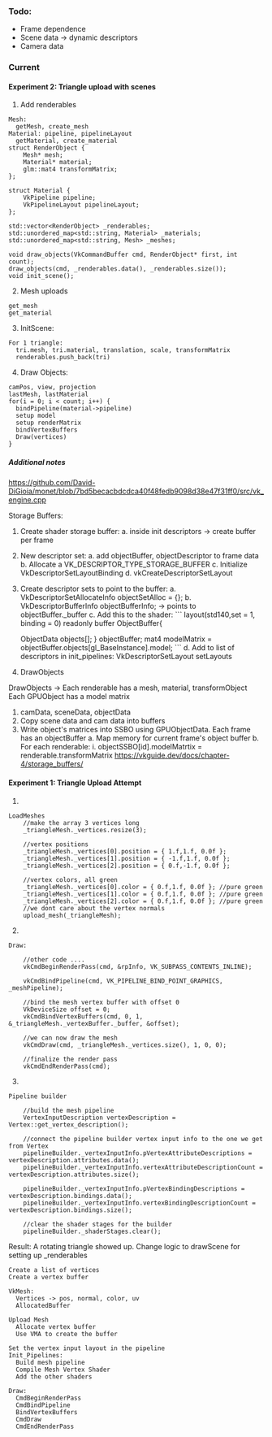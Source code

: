 ### Todo:

- Frame dependence
- Scene data -> dynamic descriptors
- Camera data

### Current




#### Experiment 2: Triangle upload with scenes

1.  Add renderables
```
Mesh: 
  getMesh, create_mesh
Material: pipeline, pipelineLayout
  getMaterial, create_material
struct RenderObject {
	Mesh* mesh;
	Material* material;
	glm::mat4 transformMatrix;
};

struct Material {
	VkPipeline pipeline;
	VkPipelineLayout pipelineLayout;
};

std::vector<RenderObject> _renderables;
std::unordered_map<std::string, Material> _materials;
std::unordered_map<std::string, Mesh> _meshes;

void draw_objects(VkCommandBuffer cmd, RenderObject* first, int count);
draw_objects(cmd, _renderables.data(), _renderables.size());
void init_scene();
```

2. Mesh uploads
```
get_mesh
get_material
```

3. InitScene:
```
For 1 triangle:
  tri.mesh, tri.material, translation, scale, transformMatrix
  renderables.push_back(tri)
```

4. Draw Objects:
```
camPos, view, projection
lastMesh, lastMaterial
for(i = 0; i < count; i++) {
  bindPipeline(material->pipeline)
  setup model
  setup renderMatrix
  bindVertexBuffers
  Draw(vertices)
}
```

##### Additional notes
https://github.com/David-DiGioia/monet/blob/7bd5becacbdcdca40f48fedb9098d38e47f31ff0/src/vk_engine.cpp

Storage Buffers:
  1. Create shader storage buffer:
    a. inside init descriptors -> create buffer per frame 
  2. New descriptor set:
    a. add objectBuffer, objectDescriptor to frame data
    b. Allocate a VK_DESCRIPTOR_TYPE_STORAGE_BUFFER
    c. Initialize VkDescriptorSetLayoutBinding
    d. vkCreateDescriptorSetLayout
  3. Create descriptor sets to point to the buffer:
    a. VkDescriptorSetAllocateInfo objectSetAlloc = {}; 
    b. VkDescriptorBufferInfo objectBufferInfo; -> points to objectBuffer._buffer
    c. Add this to the shader:
    ```	
      layout(std140,set = 1, binding = 0) readonly buffer ObjectBuffer{

        ObjectData objects[];
      } objectBuffer;
      mat4 modelMatrix = objectBuffer.objects[gl_BaseInstance].model;
    ```
    d. Add to list of descriptors in init_pipelines: VkDescriptorSetLayout setLayouts
  4. DrawObjects
    
DrawObjects ->
  Each renderable has a mesh, material, transformObject
  Each GPUObject has a model matrix
  1. camData, sceneData, objectData
  2. Copy scene data and cam data into buffers
  3. Write object's matrices into SSBO using GPUObjectData. Each frame has an objectBuffer
    a. Map memory for current frame's object buffer
    b. For each renderable:
      i. objectSSBO[id].modelMatrtix = renderable.transformMatrix
  https://vkguide.dev/docs/chapter-4/storage_buffers/

#### Experiment 1: Triangle Upload Attempt
1.
```
LoadMeshes
	//make the array 3 vertices long
	_triangleMesh._vertices.resize(3);

	//vertex positions
	_triangleMesh._vertices[0].position = { 1.f,1.f, 0.0f };
	_triangleMesh._vertices[1].position = { -1.f,1.f, 0.0f };
	_triangleMesh._vertices[2].position = { 0.f,-1.f, 0.0f };

	//vertex colors, all green
	_triangleMesh._vertices[0].color = { 0.f,1.f, 0.0f }; //pure green
	_triangleMesh._vertices[1].color = { 0.f,1.f, 0.0f }; //pure green
	_triangleMesh._vertices[2].color = { 0.f,1.f, 0.0f }; //pure green
	//we dont care about the vertex normals
	upload_mesh(_triangleMesh);
```

2. 
```
Draw:

	//other code ....
	vkCmdBeginRenderPass(cmd, &rpInfo, VK_SUBPASS_CONTENTS_INLINE);

	vkCmdBindPipeline(cmd, VK_PIPELINE_BIND_POINT_GRAPHICS, _meshPipeline);

	//bind the mesh vertex buffer with offset 0
	VkDeviceSize offset = 0;
	vkCmdBindVertexBuffers(cmd, 0, 1, &_triangleMesh._vertexBuffer._buffer, &offset);

	//we can now draw the mesh
	vkCmdDraw(cmd, _triangleMesh._vertices.size(), 1, 0, 0);

	//finalize the render pass
	vkCmdEndRenderPass(cmd);
```

3. 
```
Pipeline builder

	//build the mesh pipeline
	VertexInputDescription vertexDescription = Vertex::get_vertex_description();

	//connect the pipeline builder vertex input info to the one we get from Vertex
	pipelineBuilder._vertexInputInfo.pVertexAttributeDescriptions = vertexDescription.attributes.data();
	pipelineBuilder._vertexInputInfo.vertexAttributeDescriptionCount = vertexDescription.attributes.size();

	pipelineBuilder._vertexInputInfo.pVertexBindingDescriptions = vertexDescription.bindings.data();
	pipelineBuilder._vertexInputInfo.vertexBindingDescriptionCount = vertexDescription.bindings.size();

	//clear the shader stages for the builder
	pipelineBuilder._shaderStages.clear();
```

Result:
A rotating triangle showed up. 
Change logic to drawScene for setting up _renderables

```
Create a list of vertices 
Create a vertex buffer

VkMesh:
  Vertices -> pos, normal, color, uv
  AllocatedBuffer

Upload Mesh
  Allocate vertex buffer
  Use VMA to create the buffer

Set the vertex input layout in the pipeline
Init_Pipelines:
  Build mesh pipeline
  Compile Mesh Vertex Shader
  Add the other shaders
 
Draw:
  CmdBeginRenderPass 
  CmdBindPipeline
  BindVertexBuffers
  CmdDraw
  CmdEndRenderPass

```
